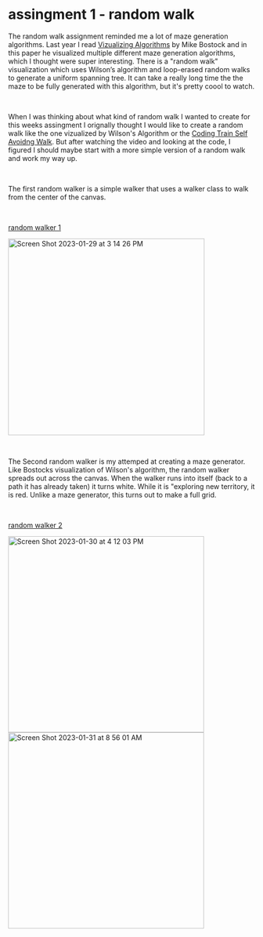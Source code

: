 # assingment 1 - random walk

The random walk assignment reminded me a lot of maze generation algorithms. Last year I read [Vizualizing Algorithms](https://bost.ocks.org/mike/algorithms/) by Mike Bostock and in this paper he visualized multiple different maze generation algorithms, which I thought were super interesting. There is a "random walk" visualization which uses Wilson’s algorithm and loop-erased random walks to generate a uniform spanning tree. It can take a really long time the the maze to be fully generated with this algorithm, but it's pretty coool to watch. 

<p>&nbsp;</p>

When I was thinking about what kind of random walk I wanted to create for this weeks assingment I orignally thought I would like to create a random walk like the one vizualized by Wilson's Algorithm or the [Coding Train Self Avoidng Walk](https://thecodingtrain.com/challenges/162-self-avoiding-walk). But after watching the video and looking at the code, I figured I should maybe start with a more simple version of a random walk and work my way up.

<p>&nbsp;</p>
The first random walker is a simple walker that uses a walker class to walk from the center of the canvas. 

<p>&nbsp;</p>

[random walker 1](https://editor.p5js.org/gracywhelihan/sketches/eVCv9CQkX)

<img width="401" alt="Screen Shot 2023-01-29 at 3 14 26 PM" src="https://user-images.githubusercontent.com/76453899/216093705-793dc323-f910-45db-a7d1-9c5764116192.png">

<p>&nbsp;</p>
The Second random walker is my attemped at creating a maze generator. Like Bostocks visualization of Wilson's algorithm, the random walker spreads out across the canvas. When the walker runs into itself (back to a path it has already taken) it turns white. While it is "exploring new territory, it is red. Unlike a maze generator, this turns out to make a full grid. 

<p>&nbsp;</p>

[random walker 2](https://editor.p5js.org/gracywhelihan/sketches/gEWERp0sP)

<img width="400" alt="Screen Shot 2023-01-30 at 4 12 03 PM" src="https://user-images.githubusercontent.com/76453899/216093658-a79501d7-edbf-4ff1-b35b-04628f3b5d61.png">
<img width="400" alt="Screen Shot 2023-01-31 at 8 56 01 AM" src="https://user-images.githubusercontent.com/76453899/216093670-a67ee0de-1b68-4ae5-84ca-4e4b0dc1f7a3.png">

